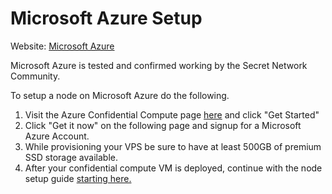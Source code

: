 # Microsoft Azure Setup

Website: [Microsoft Azure](https://azure.microsoft.com/en-us/solutions/confidential-compute/)

Microsoft Azure is tested and confirmed working by the Secret Network Community.

To setup a node on Microsoft Azure do the following.

1. Visit the Azure Confidential Compute page [here](https://azure.microsoft.com/en-us/solutions/confidential-compute/) and click "Get Started"
2. Click "Get it now" on the following page and signup for a Microsoft Azure Account.
3. While provisioning your VPS be sure to have at least 500GB of premium SSD storage available.
4. After your confidential compute VM is deployed, continue with the node setup guide [starting here.](../node-setup/)
